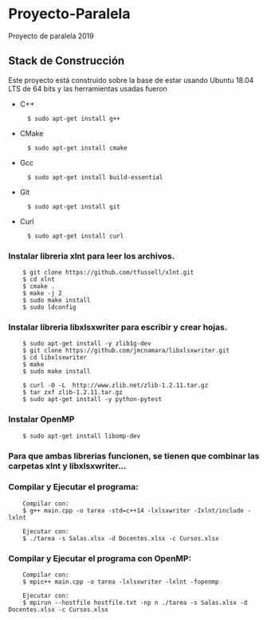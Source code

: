 # Proyecto-Paralela
Proyecto de paralela 2019


## Stack de Construcción
Este proyecto está construido sobre la base de estar usando Ubuntu 18.04 LTS de 64 bits y las herramientas usadas fueron

- C++

        $ sudo apt-get install g++
         
- CMake

        $ sudo apt-get install cmake
        
- Gcc  

        $ sudo apt-get install build-essential

- Git

        $ sudo apt-get install git
   
- Curl

        $ sudo apt-get install curl
        
### Instalar libreria xlnt para leer los archivos.

        $ git clone https://github.com/tfussell/xlnt.git
        $ cd xlnt
        $ cmake .
        $ make -j 2
        $ sudo make install
        $ sudo ldconfig
        
### Instalar libreria libxlsxwriter para escribir y crear hojas.

        $ sudo apt-get install -y zlib1g-dev
        $ git clone https://github.com/jmcnamara/libxlsxwriter.git
        $ cd libxlsxwriter
        $ make
        $ sudo make install

        $ curl -O -L  http://www.zlib.net/zlib-1.2.11.tar.gz
        $ tar zxf zlib-1.2.11.tar.gz
        $ sudo apt-get install -y python-pytest
        
### Instalar OpenMP 

        $ sudo apt-get install libomp-dev
        
### Para que ambas librerias funcionen, se tienen que combinar las carpetas xlnt y libxlsxwriter...

### Compilar y Ejecutar el programa:

        Compilar con:
        $ g++ main.cpp -o tarea -std=c++14 -lxlsxwriter -Ixlnt/include -lxlnt
        
        Ejecutar con:
        $ ./tarea -s Salas.xlsx -d Docentes.xlsx -c Cursos.xlsx
        
### Compilar y Ejecutar el programa con OpenMP:

        Compilar con:
        $ mpic++ main.cpp -o tarea -lxlsxwriter -lxlnt -fopenmp
        
        Ejecutar con:
        $ mpirun --hostfile hostfile.txt -np n ./tarea -s Salas.xlsx -d Docentes.xlsx -c Cursos.xlsx
        
